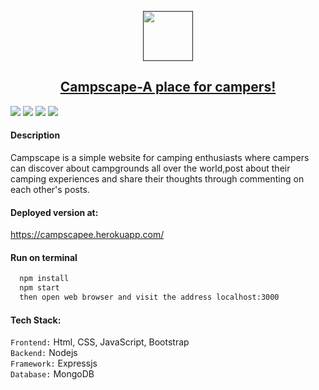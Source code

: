 <p align="center">
  <a href="" rel="noopener">
 <img width=80px src="https://i.pinimg.com/564x/62/aa/12/62aa12103cce6c8c5358fcdd69d9bd76.jpg"</a>
</p>
<h2 align = 'center'> Campscape-A place for campers!</h2>

[![](https://img.shields.io/badge/Made_with-Nodejs-green?style=for-the-badge&logo=node.js)](https://nodejs.org/en/)
[![](https://img.shields.io/badge/Made_with-Mongodb-darkgreen?style=for-the-badge&logo=Mongodb)](https://www.mongodb.org/)
[![](https://img.shields.io/badge/Styled_with-Bootstrap-purple?style=for-the-badge&logo=Bootstrap)](https://getbootstrap.com/docs/3.3/getting-started/)
[![](https://img.shields.io/badge/Deployed_on-Heroku-blue?style=for-the-badge&logo=heroku)](https://www.heroku.com/  "Heroku")


#### Description ##

<p>
Campscape is a simple website for camping enthusiasts where campers can discover about campgrounds all over the world,post about their camping experiences and share their thoughts through commenting on each other's posts.
</p>

#### Deployed version at: ##
https://campscapee.herokuapp.com/

#### Run on terminal

```html
  npm install
  npm start
  then open web browser and visit the address localhost:3000
```

#### Tech Stack:

`Frontend:` Html, CSS, JavaScript, Bootstrap<br>
`Backend:` Nodejs<br>
`Framework:` Expressjs<br>
`Database:` MongoDB
